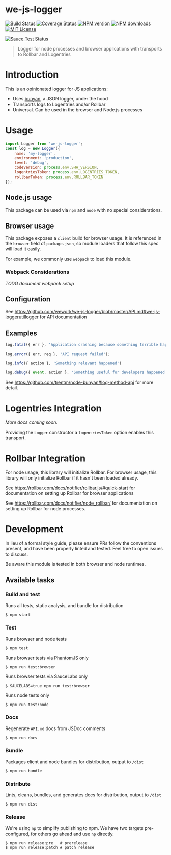 we-js-logger
====================

[![Build Status][travis-image]][travis-url]
[![Coverage Status][coveralls-image]][coveralls-url]
[![NPM version][npm-version-image]][npm-url]
[![NPM downloads][npm-downloads-image]][npm-url]
[![MIT License][license-image]][license-url]

[![Sauce Test Status][saucelabs-image]][saucelabs-url]

>Logger for node processes and browser applications with transports to Rollbar and Logentries

# Introduction

This is an opinionated logger for JS applications:

- Uses [bunyan](https://github.com/trentm/node-bunyan), a JSON logger, under the hood
- Transports logs to Logentries and/or Rollbar
- Universal. Can be used in the browser and Node.js processes

# Usage

```js
import Logger from 'we-js-logger';
const log = new Logger({
    name: 'my-logger',
    environment: 'production',
    level: 'debug',
    codeVersion: process.env.SHA_VERSION,
    logentriesToken: process.env.LOGENTRIES_TOKEN,
    rollbarToken: process.env.ROLLBAR_TOKEN
});
```

## Node.js usage

This package can be used via `npm` and `node` with no special considerations.

## Browser usage

This package exposes a `client` build for browser usage. It is referenced in the `browser` field of `package.json`, so module loaders that follow this spec will load it easily.

For example, we commonly use `webpack` to load this module.

### Webpack Considerations

*TODO document webpack setup*

## Configuration

See https://github.com/wework/we-js-logger/blob/master/API.md#we-js-loggerutillogger for API documentation

## Examples

```js
log.fatal({ err }, 'Application crashing because something terrible happened.');

log.error({ err, req }, 'API request failed');

log.info({ action }, 'Something relevant happened')

log.debug({ event, action }, 'Something useful for developers happened');

```

See https://github.com/trentm/node-bunyan#log-method-api for more detail.

# Logentries Integration

*More docs coming soon.*

Providing the `Logger` constructor a `logentriesToken` option enables this transport.

# Rollbar Integration

For node usage, this library will initialize Rollbar.
For browser usage, this library will only initialize Rollbar if it hasn't been loaded already.

See https://rollbar.com/docs/notifier/rollbar.js/#quick-start for documentation on setting up Rollbar for browser applications

See https://rollbar.com/docs/notifier/node_rollbar/ for documentation on setting up Rollbar for node processes.

# Development

In lieu of a formal style guide, please ensure PRs follow the conventions present, and have been properly linted and tested. Feel free to open issues to discuss.

Be aware this module is tested in both browser and node runtimes.

## Available tasks

### Build and test
Runs all tests, static analysis, and bundle for distribution
```shell
$ npm start
```

### Test
Runs browser and node tests
```shell
$ npm test
```

Runs browser tests via PhantomJS only
```shell
$ npm run test:browser
```

Runs browser tests via SauceLabs only
```shell
$ SAUCELABS=true npm run test:browser
```

Runs node tests only
```shell
$ npm run test:node
```

### Docs
Regenerate `API.md` docs from JSDoc comments
```shell
$ npm run docs
```

### Bundle
Packages client and node bundles for distribution, output to `/dist`
```shell
$ npm run bundle
```

### Distribute
Lints, cleans, bundles, and generates docs for distribution, output to `/dist`
```shell
$ npm run dist
```

### Release
We're using `np` to simplify publishing to npm. We have two targets pre-configured, for others go ahead and use `np` directly.

```shell
$ npm run release:pre   # prerelease
$ npm run release:patch # patch release
```



[npm-url]: https://npmjs.org/package/we-js-logger
[npm-version-image]: http://img.shields.io/npm/v/we-js-logger.svg?style=flat-square
[npm-downloads-image]: http://img.shields.io/npm/dm/we-js-logger.svg?style=flat-square

[coveralls-image]:https://coveralls.io/repos/github/wework/we-js-logger/badge.svg?branch=master
[coveralls-url]:https://coveralls.io/github/wework/we-js-logger?branch=master

[travis-url]:https://travis-ci.org/wework/we-js-logger
[travis-image]: https://travis-ci.org/wework/we-js-logger.svg?branch=master

[saucelabs-image]:https://saucelabs.com/browser-matrix/we-js-logger.svg
[saucelabs-url]:https://saucelabs.com/u/we-js-logger

[license-url]: LICENSE
[license-image]: http://img.shields.io/badge/license-MIT-000000.svg?style=flat-square

